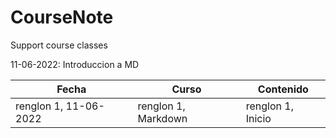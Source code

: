 # CourseNote
 Support course classes

11-06-2022: Introduccion a MD

| Fecha | Curso | Contenido |
| --------- | --------- | --------- |
| renglon 1, 11-06-2022 | renglon 1, Markdown | renglon 1, Inicio |
